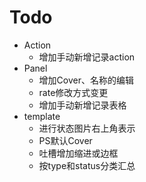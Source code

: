 # Todo

+ Action
	- 增加手动新增记录action
+ Panel
	- 增加Cover、名称的编辑
	- rate修改方式变更
	- 增加手动新增记录表格
+ template
	- 进行状态图片右上角表示
	- PS默认Cover
	- 吐槽增加缩进或边框
	- 按type和status分类汇总